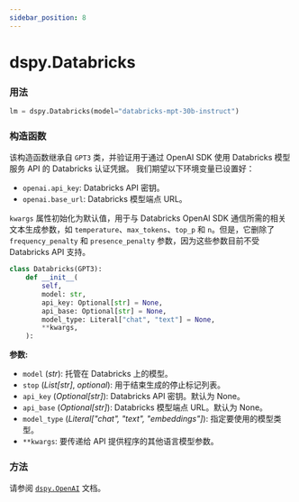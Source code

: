 ```yaml
---
sidebar_position: 8
---
```


# dspy.Databricks

### 用法
```python
lm = dspy.Databricks(model="databricks-mpt-30b-instruct")
```

### 构造函数

该构造函数继承自 `GPT3` 类，并验证用于通过 OpenAI SDK 使用 Databricks 模型服务 API 的 Databricks 认证凭据。
我们期望以下环境变量已设置好：
- `openai.api_key`: Databricks API 密钥。
- `openai.base_url`: Databricks 模型端点 URL。

`kwargs` 属性初始化为默认值，用于与 Databricks OpenAI SDK 通信所需的相关文本生成参数，如 `temperature`、`max_tokens`、`top_p` 和 `n`。但是，它删除了 `frequency_penalty` 和 `presence_penalty` 参数，因为这些参数目前不受 Databricks API 支持。

```python
class Databricks(GPT3):
    def __init__(
        self,
        model: str,
        api_key: Optional[str] = None,
        api_base: Optional[str] = None,
        model_type: Literal["chat", "text"] = None,
        **kwargs,
    ):
```

**参数:**
- `model` (_str_): 托管在 Databricks 上的模型。
- `stop` (_List[str]_, _optional_): 用于结束生成的停止标记列表。
- `api_key` (_Optional[str]_): Databricks API 密钥。默认为 None。
- `api_base` (_Optional[str]_): Databricks 模型端点 URL。默认为 None。
- `model_type` (_Literal["chat", "text", "embeddings"]_): 指定要使用的模型类型。
- `**kwargs`: 要传递给 API 提供程序的其他语言模型参数。

### 方法

请参阅 [`dspy.OpenAI`](https://dspy-docs.vercel.app/api/language_model_clients/OpenAI) 文档。
